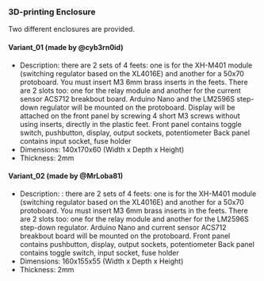 ### 3D-printing Enclosure

Two different enclosures are provided.

#### Variant_01 (made by @cyb3rn0id)
- Description: there are 2 sets of 4 feets: one is for the XH-M401 module (switching regulator based on the XL4016E) and another for a 50x70 protoboard. You must insert M3 6mm brass inserts in the feets.
There are 2 slots too: one for the relay module and another for the current sensor ACS712 breakbout board. Arduino Nano and the LM2596S step-down regulator will be mounted on the protoboard. 
Display will be attached on the front panel by screwing 4 short M3 screws without using inserts, directly in the plastic feet.
Front panel contains toggle switch, pushbutton, display, output sockets, potentiometer
Back panel contains input socket, fuse holder
- Dimensions: 140x170x60 (Width x Depth x Height)
- Thickness: 2mm


#### Variant_02 (made by @MrLoba81)
- Description: : there are 2 sets of 4 feets: one is for the XH-M401 module (switching regulator based on the XL4016E) and another for a 50x70 protoboard. You must insert M3 6mm brass inserts in the feets.
There are 2 slots too: one for the relay module and another for the  LM2596S step-down regulator. Arduino Nano and current sensor ACS712 breakbout board will be mounted on the protoboard.
Front panel contains pushbutton, display, output sockets, potentiometer
Back panel contains toggle switch, input socket, fuse holder
- Dimensions: 160x155x55 (Width x Depth x Height)
- Thickness: 2mm
